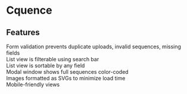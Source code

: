 # Cquence

## Features
Form validation prevents duplicate uploads, invalid sequences, missing fields  
List view is filterable using search bar  
List view is sortable by any field  
Modal window shows full sequences color-coded  
Images formatted as SVGs to minimize load time  
Mobile-friendly views  
  